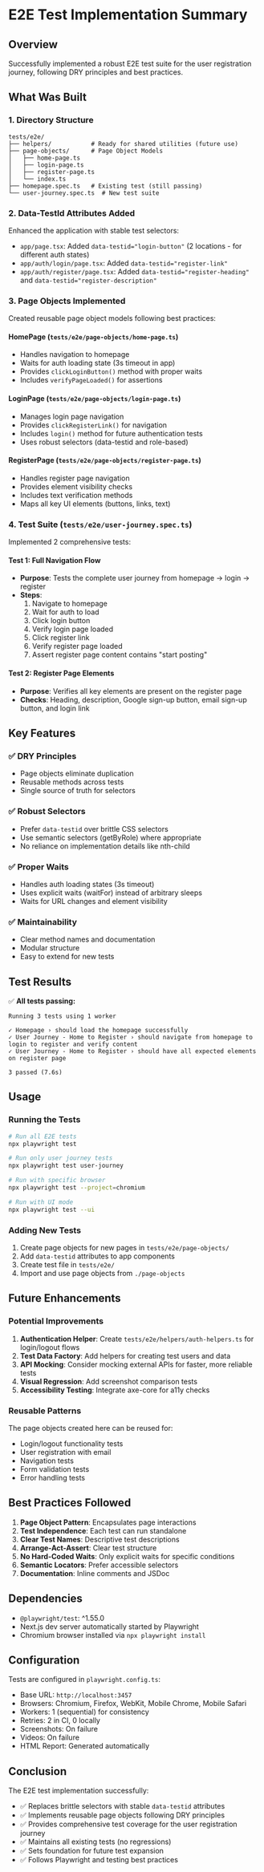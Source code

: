 # E2E Test Implementation Summary

## Overview
Successfully implemented a robust E2E test suite for the user registration journey, following DRY principles and best practices.

## What Was Built

### 1. Directory Structure
```
tests/e2e/
├── helpers/           # Ready for shared utilities (future use)
├── page-objects/      # Page Object Models
│   ├── home-page.ts
│   ├── login-page.ts
│   ├── register-page.ts
│   └── index.ts
├── homepage.spec.ts   # Existing test (still passing)
└── user-journey.spec.ts  # New test suite
```

### 2. Data-TestId Attributes Added
Enhanced the application with stable test selectors:
- `app/page.tsx`: Added `data-testid="login-button"` (2 locations - for different auth states)
- `app/auth/login/page.tsx`: Added `data-testid="register-link"`
- `app/auth/register/page.tsx`: Added `data-testid="register-heading"` and `data-testid="register-description"`

### 3. Page Objects Implemented
Created reusable page object models following best practices:

#### HomePage (`tests/e2e/page-objects/home-page.ts`)
- Handles navigation to homepage
- Waits for auth loading state (3s timeout in app)
- Provides `clickLoginButton()` method with proper waits
- Includes `verifyPageLoaded()` for assertions

#### LoginPage (`tests/e2e/page-objects/login-page.ts`)
- Manages login page navigation
- Provides `clickRegisterLink()` for navigation
- Includes `login()` method for future authentication tests
- Uses robust selectors (data-testid and role-based)

#### RegisterPage (`tests/e2e/page-objects/register-page.ts`)
- Handles register page navigation
- Provides element visibility checks
- Includes text verification methods
- Maps all key UI elements (buttons, links, text)

### 4. Test Suite (`tests/e2e/user-journey.spec.ts`)
Implemented 2 comprehensive tests:

#### Test 1: Full Navigation Flow
- **Purpose**: Tests the complete user journey from homepage → login → register
- **Steps**:
  1. Navigate to homepage
  2. Wait for auth to load
  3. Click login button
  4. Verify login page loaded
  5. Click register link
  6. Verify register page loaded
  7. Assert register page content contains "start posting"

#### Test 2: Register Page Elements
- **Purpose**: Verifies all key elements are present on the register page
- **Checks**: Heading, description, Google sign-up button, email sign-up button, and login link

## Key Features

### ✅ DRY Principles
- Page objects eliminate duplication
- Reusable methods across tests
- Single source of truth for selectors

### ✅ Robust Selectors
- Prefer `data-testid` over brittle CSS selectors
- Use semantic selectors (getByRole) where appropriate
- No reliance on implementation details like nth-child

### ✅ Proper Waits
- Handles auth loading states (3s timeout)
- Uses explicit waits (waitFor) instead of arbitrary sleeps
- Waits for URL changes and element visibility

### ✅ Maintainability
- Clear method names and documentation
- Modular structure
- Easy to extend for new tests

## Test Results

✅ **All tests passing:**
```
Running 3 tests using 1 worker

✓ Homepage › should load the homepage successfully
✓ User Journey - Home to Register › should navigate from homepage to login to register and verify content
✓ User Journey - Home to Register › should have all expected elements on register page

3 passed (7.6s)
```

## Usage

### Running the Tests
```bash
# Run all E2E tests
npx playwright test

# Run only user journey tests
npx playwright test user-journey

# Run with specific browser
npx playwright test --project=chromium

# Run with UI mode
npx playwright test --ui
```

### Adding New Tests
1. Create page objects for new pages in `tests/e2e/page-objects/`
2. Add `data-testid` attributes to app components
3. Create test file in `tests/e2e/`
4. Import and use page objects from `./page-objects`

## Future Enhancements

### Potential Improvements
1. **Authentication Helper**: Create `tests/e2e/helpers/auth-helpers.ts` for login/logout flows
2. **Test Data Factory**: Add helpers for creating test users and data
3. **API Mocking**: Consider mocking external APIs for faster, more reliable tests
4. **Visual Regression**: Add screenshot comparison tests
5. **Accessibility Testing**: Integrate axe-core for a11y checks

### Reusable Patterns
The page objects created here can be reused for:
- Login/logout functionality tests
- User registration with email
- Navigation tests
- Form validation tests
- Error handling tests

## Best Practices Followed

1. **Page Object Pattern**: Encapsulates page interactions
2. **Test Independence**: Each test can run standalone
3. **Clear Test Names**: Descriptive test descriptions
4. **Arrange-Act-Assert**: Clear test structure
5. **No Hard-Coded Waits**: Only explicit waits for specific conditions
6. **Semantic Locators**: Prefer accessible selectors
7. **Documentation**: Inline comments and JSDoc

## Dependencies

- `@playwright/test`: ^1.55.0
- Next.js dev server automatically started by Playwright
- Chromium browser installed via `npx playwright install`

## Configuration

Tests are configured in `playwright.config.ts`:
- Base URL: `http://localhost:3457`
- Browsers: Chromium, Firefox, WebKit, Mobile Chrome, Mobile Safari
- Workers: 1 (sequential) for consistency
- Retries: 2 in CI, 0 locally
- Screenshots: On failure
- Videos: On failure
- HTML Report: Generated automatically

## Conclusion

The E2E test implementation successfully:
- ✅ Replaces brittle selectors with stable `data-testid` attributes
- ✅ Implements reusable page objects following DRY principles
- ✅ Provides comprehensive test coverage for the user registration journey
- ✅ Maintains all existing tests (no regressions)
- ✅ Sets foundation for future test expansion
- ✅ Follows Playwright and testing best practices
